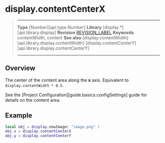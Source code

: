 
# display.contentCenterX

> --------------------- ------------------------------------------------------------------------------------------
> __Type__				[Number][api.type.Number]
> __Library__			[display.*][api.library.display]
> __Revision__			[REVISION_LABEL](REVISION_URL)
> __Keywords__			contentWidth, content
> __See also__			[display.contentWidth][api.library.display.contentWidth]
>						[display.contentCenterY][api.library.display.contentCenterY]
> --------------------- ------------------------------------------------------------------------------------------

## Overview

The center of the content area along the __x__ axis. Equivalent to `display.contentWidth * 0.5`.

See the [Project Configuration][guide.basics.configSettings] guide for details on the content area.


## Example

``````lua
local obj = display.newImage( "image.png" )
obj.x = display.contentCenterX
obj.y = display.contentCenterY
``````
